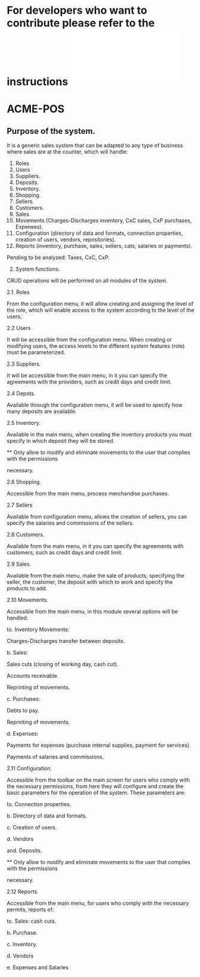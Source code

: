 # For developers who want to contribute please refer to the instructions ![here](/Contributing.md)

# ACME-POS

## Purpose of the system.

It is a generic sales system that can be adapted to any type of business where sales are at the counter, which will handle:

1. Roles
2. Users
3. Suppliers.
4. Deposits.
5. Inventory.
6. Shopping.
7. Sellers.
8. Customers.
9. Sales.
10. Movements (Charges-Discharges inventory, CxC sales, CxP purchases, Expenses).
11. Configuration (directory of data and formats, connection properties, creation of users, vendors, repositories).
12. Reports (inventory, purchase, sales, sellers, cats, salaries or payments).

Pending to be analyzed: Taxes, CxC, CxP.

2. System functions.

CRUD operations will be performed on all modules of the system.

2.1. Roles

From the configuration menu, it will allow creating and assigning the level of the role, which will enable access to the system according to the level of the users.

2.2 Users

It will be accessible from the configuration menu. When creating or modifying users, the access levels to the different system features (role) must be parameterized.

2.3 Suppliers.

It will be accessible from the main menu, in it you can specify the agreements with the providers, such as credit days and credit limit.

2.4 Depots.

Available through the configuration menu, it will be used to specify how many deposits are available.

2.5 Inventory.

Available in the main menu, when creating the inventory products you must specify in which deposit they will be stored.

** Only allow to modify and eliminate movements to the user that complies with the permissions

necessary.

2.6 Shopping.

Accessible from the main menu, process merchandise purchases.

2.7 Sellers

Available from configuration menu, allows the creation of sellers, you can specify the salaries and commissions of the sellers.

2.8 Customers.

Available from the main menu, in it you can specify the agreements with customers, such as credit days and credit limit.

2.9 Sales.

Available from the main menu, make the sale of products, specifying the seller, the customer, the deposit with which to work and specify the products to add.

2.10 Movements.

Accessible from the main menu, in this module several options will be handled:

to. Inventory Movements:

Charges-Discharges transfer between deposits.

b. Sales:

Sales cuts (closing of working day, cash cut).

Accounts receivable.

Reprinting of movements.

c. Purchases:

Debts to pay.


Reprinting of movements.

d. Expenses:

Payments for expenses (purchase internal supplies, payment for services).

Payments of salaries and commissions.

2.11 Configuration.

Accessible from the toolbar on the main screen for users who comply with the necessary permissions, from here they will configure and create the basic parameters for the operation of the system. These parameters are:

to. Connection properties.

b. Directory of data and formats.

c. Creation of users.

d. Vendors

and. Deposits.

** Only allow to modify and eliminate movements to the user that complies with the permissions

necessary.

2.12 Reports.

Accessible from the main menu, for users who comply with the necessary permits, reports of:

to. Sales: cash cuts.

b. Purchase.

c. Inventory.

d. Vendors

e. Expenses and Salaries